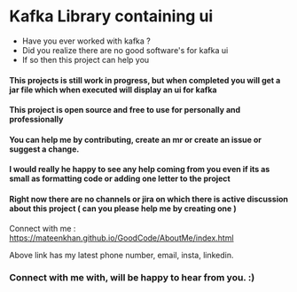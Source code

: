 # Kafka Library containing ui

- Have you ever worked with kafka ?
- Did you realize there are no good software's for kafka ui 
- If so then this project can help you


#### This projects is still work in progress, but when completed you will get a jar file which when executed will display an ui for kafka
#### This project is open source and free to use for personally and professionally
#### You can help me by contributing, create an mr or create an issue or suggest a change.
#### I would really he happy to see any help coming from you even if its as small as formatting code or adding one letter to the project
#### Right now there are no channels or jira on which there is active discussion about this project ( can you please help me by creating one ) 

Connect with me : https://mateenkhan.github.io/GoodCode/AboutMe/index.html 

Above link has my latest phone number, email, insta, linkedin. 

### Connect with me with, will be happy to hear from you. :) 



